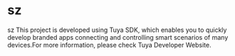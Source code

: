 # sz
sz
This project is developed using Tuya SDK, which enables you to quickly develop branded apps connecting and controlling smart scenarios of many devices.For more information, please check Tuya Developer Website.
